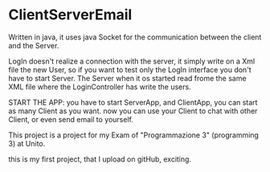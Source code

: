 # ClientServerEmail
Written in java, it uses java Socket for the communication between the client and the Server.

LogIn doesn't realize a connection with the server, it simply write on a Xml file the new User, so if you want to test only the LogIn interface you don't have to start Server. The Server when it os started read frome the same XML file where the LoginController has write the users.


START THE APP: you have to start ServerApp, and ClientApp, you can start as many Client as you want. now you can use your Client to chat with other Client, or even send email to yourself.

This project is a project for my Exam of "Programmazione 3" (programming 3) at Unito.

this is my first project, that I upload on gitHub, exciting.
